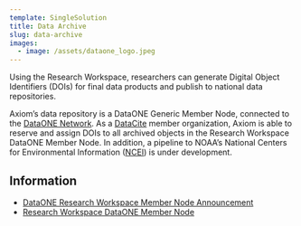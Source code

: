 ```yaml
---
template: SingleSolution
title: Data Archive
slug: data-archive
images:
  - image: /assets/dataone_logo.jpeg
---
```

Using the Research Workspace, researchers can generate Digital Object Identifiers (DOIs) for final data products and publish to national data repositories.

Axiom’s data repository is a DataONE Generic Member Node, connected to the [DataONE Network](https://www.dataone.org/). As a [DataCite](https://www.datacite.org/) member organization, Axiom is able to reserve and assign DOIs to all archived objects in the Research Workspace DataONE Member Node. In addition, a pipeline to NOAA’s National Centers for Environmental Information ([NCEI](https://www.ncei.noaa.gov/)) is under development.

## Information

* [DataONE Research Workspace Member Node Announcement](https://www.dataone.org/news/dataone-welcomes-research-workspace-its-newest-member-node)
* [Research Workspace DataONE Member Node](https://search.dataone.org/profile/RW)
